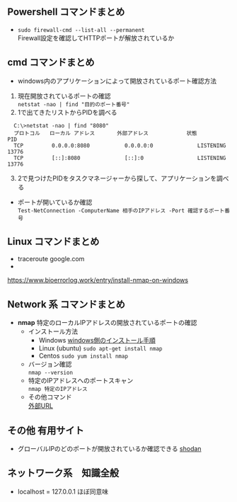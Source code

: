 ## Powershell コマンドまとめ

- `sudo firewall-cmd --list-all --permanent`  
Firewall設定を確認してHTTPポートが解放されているか

## cmd コマンドまとめ
- windows内のアプリケーションによって開放されているポート確認方法  
 1. 現在開放されているポートの確認  
    `netstat -nao | find "目的のポート番号"`
 2. 1で出てきたリストからPIDを調べる
  
```
  C:\>netstat -nao | find "8080"  
  プロトコル   ローカル アドレス       外部アドレス            状態             PID
  TCP         0.0.0.0:8080           0.0.0.0:0              LISTENING       13776  
  TCP         [::]:8080              [::]:0                 LISTENING       13776
```
  3. 2で見つけたPIDをタスクマネージャーから探して、アプリケーションを調べる

- ポートが開いているか確認  
`Test-NetConnection -ComputerName 相手のIPアドレス -Port 確認するポート番号`  

## Linux コマンドまとめ
- traceroute google.com
- 

https://www.bioerrorlog.work/entry/install-nmap-on-windows

## Network 系 コマンドまとめ

- __nmap__ 特定のローカルIPアドレスの開放されているポートの確認  
    - インストール方法  
        - Windows
        [windows側のインストール手順](https://www.bioerrorlog.work/entry/install-nmap-on-windows)  
        - Linux (ubuntu)
        `sudo apt-get install nmap`
        - Centos
        `sudo yum install nmap`
    - バージョン確認  
    `nmap --version`
    - 特定のIPアドレスへのポートスキャン  
    `nmap 特定のIPアドレス`
    - その他コマンド  
    [外部URL](https://www.itbook.info/web/2015/06/nmap%E3%81%AE%E5%AE%9F%E7%94%A8%E7%9A%84%E3%82%B3%E3%83%9E%E3%83%B3%E3%83%8910%E9%81%B8.html)

## その他 有用サイト
- グローバルIPのどのポートが開放されているか確認できる
[shodan](https://www.shodan.io/)

## ネットワーク系　知識全般
- localhost = 127.0.0.1 ほぼ同意味
